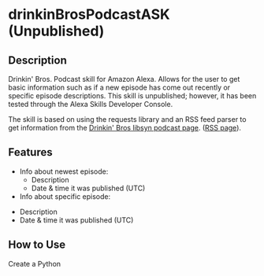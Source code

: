 # drinkinBrosPodcastASK (Unpublished)

## Description
Drinkin' Bros. Podcast skill for Amazon Alexa. Allows for the user  to get basic information such as if a new episode has come out recently or specific episode descriptions. This skill is unpublished; however, it has been tested through the Alexa Skills Developer Console. 

The skill is based on using the requests library and an RSS feed parser to get information from the [Drinkin' Bros libsyn podcast page](https://drinkingbros.libsyn.com). ([RSS page](https://drinkingbros.libsyn.com/rss)).

## Features
* Info about newest episode: 
  - Description
  - Date & time it was published (UTC)
 * Info about specific episode:
  - Description
  - Date & time it was published (UTC)

## How to Use
Create a Python

